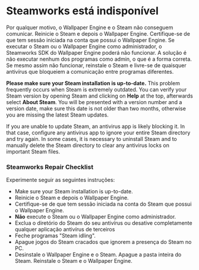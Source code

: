 # Steamworks está indisponível

Por qualquer motivo, o Wallpaper Engine e o Steam não conseguem comunicar. Reinicie o Steam e depois o Wallpaper Engine. Certifique-se de que tem sessão iniciada na conta que possui o Wallpaper Engine. Se executar o Steam ou o Wallpaper Engine como administrador, o Steamworks SDK do Wallpaper Engine poderá não funcionar. A solução é não executar nenhum dos programas como admin, o que é a forma correta. Se mesmo assim não funcionar, reinstale o Steam e livre-se de quaisquer antivírus que bloqueiem a comunicação entre programas diferentes.

**Please make sure your Steam installation is up-to-date.** This problem frequently occurs when Steam is extremely outdated. You can verify your Steam version by opening Steam and clicking on **Help** at the top, afterwards select **About Steam**. You will be presented with a version number and a version date, make sure this date is not older than two months, otherwise you are missing the latest Steam updates.

If you are unable to update Steam, an antivirus app is likely blocking it. In that case, configure any antivirus app to ignore your entire Steam directory and try again. In some cases, it is necessary to uninstall Steam and to manually delete the Steam directory to clear any antivirus locks on important Steam files.

### Steamworks Repair Checklist

Experimente seguir as seguintes instruções:

* Make sure your Steam installation is up-to-date.
* Reinicie o Steam e depois o Wallpaper Engine.
* Certifique-se de que tem sessão iniciada na conta do Steam que possui o Wallpaper Engine.
* **Não** execute o Steam ou o Wallpaper Engine como administrador.
* Exclua o diretório do Steam do seu antivírus ou desative completamente qualquer aplicação antivírus de terceiros
* Feche programas "Steam idling".
* Apague jogos do Steam cracados que ignorem a presença do Steam no PC.
* Desinstale o Wallpaper Engine e o Steam. Apague a pasta inteira do Steam. Reinstale o Steam e o Wallpaper Engine.
